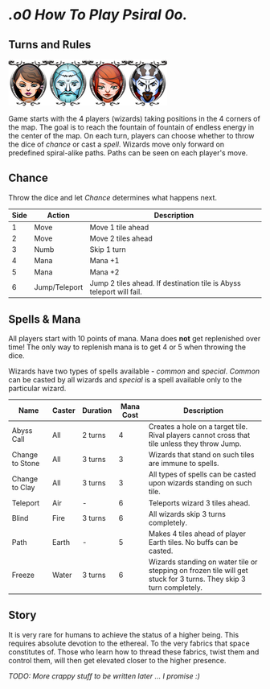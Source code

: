 _.o0 How To Play Psiral 0o._
=============================

## Turns and Rules

![Psiral Game Wizards](assets/gui/popup_menu_character_icons.png)

Game starts with the 4 players (wizards) taking positions in the 4 corners of the map. 
The goal is to reach the fountain of fountain of endless energy in the center of the map. 
On each turn, players can choose whether to throw the dice of *chance* or cast a *spell*. 
Wizards move only forward on predefined spiral-alike paths. Paths can be seen on each player's move.

## Chance

Throw the dice and let *Chance* determines what happens next. 

Side | Action | Description
-----|--------|-----------------
1    | Move   | Move 1 tile ahead
2    | Move   | Move 2 tiles ahead
3    | Numb   | Skip 1 turn
4    | Mana   | Mana +1
5    | Mana   | Mana +2
6    | Jump/Teleport | Jump 2 tiles ahead. If destination tile is Abyss teleport will fail.

## Spells & Mana

All players start with 10 points of mana. Mana does **not** get replenished over time! 
The only way to replenish mana is to get 4 or 5 when throwing the dice.

Wizards have two types of spells available - *common* and *special*. *Common* can be casted by all wizards and *special* 
is a spell available only to the particular wizard.

Name | Caster | Duration | Mana Cost | Description
-----|--------|----------|-----------|-------------
Abyss Call | All | 2 turns | 4 | Creates a hole on a target tile. Rival players cannot cross that tile unless they throw Jump.
Change to Stone | All | 3 turns | 3 | Wizards that stand on such tiles are  immune to spells.
Change to Clay | All | 3 turns | 3  |All types of spells can be casted upon wizards standing on such tile.
Teleport | Air | - | 6 | Teleports wizard 3 tiles ahead.
Blind | Fire | 3 turns | 6 | All wizards skip 3 turns completely.
Path | Earth | - | 5  | Makes 4 tiles ahead of player Earth tiles. No buffs can be casted.
Freeze | Water  | 3 turns  |6  | Wizards standing on water tile or stepping on frozen tile will get stuck for 3 turns. They skip 3 turn completely.

## Story

It is very rare for humans to achieve the status of a higher being. This requires absolute devotion to the ethereal. To the very fabrics that space constitutes of. Those who learn how to thread these fabrics, twist them and control them, will then get elevated closer to the higher presence.

*TODO: More crappy stuff to be written later … I promise :)*
